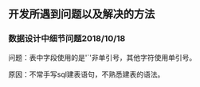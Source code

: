## 开发所遇到问题以及解决的方法

### 数据设计中细节问题2018/10/18

问题：表中字段使用的是'`'非单引号，其他字符使用单引号。

原因：不常手写sql建表语句，不熟悉建表的语法。

